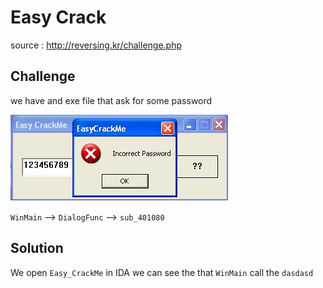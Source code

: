 # Easy Crack
source : http://reversing.kr/challenge.php

## Challenge
we have and exe file that ask for some password 

![](dialogbox.jpg)

`WinMain` --> `DialogFunc` --> `sub_401080`

## Solution
We open `Easy_CrackMe` in IDA we can see the that `WinMain` call the ``dasdasd``
